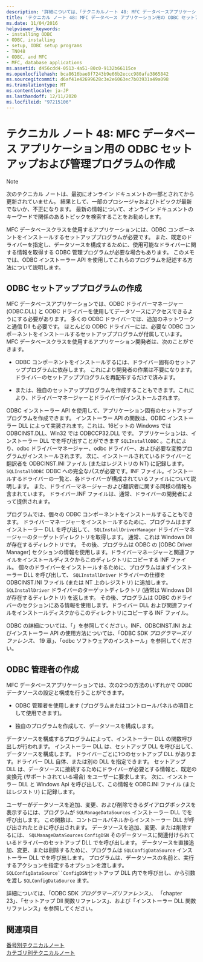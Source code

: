 ```yaml
---
description: '詳細については、「テクニカルノート 48: MFC データベースアプリケーション用の ODBC セットアップおよび管理プログラムの作成」を参照してください。'
title: 'テクニカル ノート 48: MFC データベース アプリケーション用の ODBC セットアップおよび管理プログラムの作成'
ms.date: 11/04/2016
helpviewer_keywords:
- installing ODBC
- ODBC, installing
- setup, ODBC setup programs
- TN048
- ODBC, and MFC
- MFC, database applications
ms.assetid: d456cdd4-0513-4a51-80c0-9132b66115ce
ms.openlocfilehash: bca8616bae8f7243b9e66b2eccc980afa3865842
ms.sourcegitcommit: d6af41e42699628c3e2e6063ec7b03931a49a098
ms.translationtype: MT
ms.contentlocale: ja-JP
ms.lasthandoff: 12/11/2020
ms.locfileid: "97215106"
---
```

# <a name="tn048-writing-odbc-setup-and-administration-programs-for-mfc-database-applications"></a>テクニカル ノート 48: MFC データベース アプリケーション用の ODBC セットアップおよび管理プログラムの作成

> [!NOTE]
> 次のテクニカル ノートは、最初にオンライン ドキュメントの一部とされてから更新されていません。 結果として、一部のプロシージャおよびトピックが最新でないか、不正になります。 最新の情報について、オンライン ドキュメントのキーワードで関係のあるトピックを検索することをお勧めします。

MFC データベースクラスを使用するアプリケーションには、ODBC コンポーネントをインストールするセットアッププログラムが必要です。 また、既定のドライバーを指定し、データソースを構成するために、使用可能なドライバーに関する情報を取得する ODBC 管理プログラムが必要な場合もあります。 このメモでは、ODBC インストーラー API を使用してこれらのプログラムを記述する方法について説明します。

## <a name="writing-an-odbc-setup-program"></a><a name="_mfcnotes_writing_an_odbc_setup_program"></a> ODBC セットアッププログラムの作成

MFC データベースアプリケーションでは、ODBC ドライバーマネージャー (ODBC.DLL) と ODBC ドライバーを使用してデータソースにアクセスできるようにする必要があります。 多くの ODBC ドライバーでは、追加のネットワークと通信 Dll も必要です。 ほとんどの ODBC ドライバーには、必要な ODBC コンポーネントをインストールするセットアッププログラムが付属しています。 MFC データベースクラスを使用するアプリケーション開発者は、次のことができます。

- ODBC コンポーネントをインストールするには、ドライバー固有のセットアッププログラムに依存します。 これにより開発者の作業は不要になります。ドライバーのセットアッププログラムを再配布するだけで済みます。

- または、独自のセットアッププログラムを作成することもできます。これにより、ドライバーマネージャーとドライバーがインストールされます。

ODBC インストーラー API を使用して、アプリケーション固有のセットアッププログラムを作成できます。 インストーラー API の関数は、ODBC インストーラー DLL によって実装されます。これは、16ビットの Windows では ODBCINST.DLL、Win32 では ODBCCP32.DLL です。 アプリケーションは、インストーラー DLL でを呼び出すことができます `SQLInstallODBC` 。これにより、odbc ドライバーマネージャー、odbc ドライバー、および必要な変換プログラムがインストールされます。 次に、インストールされているドライバーと翻訳者を ODBCINST.INI ファイル (またはレジストリの NT) に記録します。 `SQLInstallODBC` ODBC への完全なパスが必要です。INF ファイル。インストールするドライバーの一覧と、各ドライバーが構成されているファイルについて説明します。 また、ドライバーマネージャーおよび翻訳者に関する同様の情報も含まれています。 ドライバー.INF ファイルは、通常、ドライバーの開発者によって提供されます。

プログラムでは、個々の ODBC コンポーネントをインストールすることもできます。 ドライバーマネージャーをインストールするために、プログラムはまずインストーラー DLL を呼び出して、 `SQLInstallDriverManager` ドライバーマネージャーのターゲットディレクトリを取得します。 通常、これは Windows Dll が存在するディレクトリです。 その後、プログラムは ODBC の [ODBC Driver Manager] セクションの情報を使用します。ドライバーマネージャーと関連ファイルをインストールディスクからこのディレクトリにコピーする INF ファイル。 個々のドライバーをインストールするために、プログラムはまずインストーラー DLL を呼び出して、 `SQLInstallDriver` ドライバーの仕様を ODBCINST.INI ファイル (または NT 上のレジストリ) に追加します。 `SQLInstallDriver` ドライバーのターゲットディレクトリ (通常は Windows Dll が存在するディレクトリ) を返します。 その後、プログラムは ODBC のドライバーのセクションにある情報を使用します。ドライバー DLL および関連ファイルをインストールディスクからこのディレクトリにコピーする INF ファイル。

ODBC の詳細については、「」を参照してください。INF、ODBCINST.INI およびインストーラー API の使用方法については、「ODBC SDK *プログラマーズリファレンス、* 19 章」、「odbc ソフトウェアのインストール」を参照してください。

## <a name="writing-an-odbc-administrator"></a><a name="_mfcnotes_writing_an_odbc_administrator"></a> ODBC 管理者の作成

MFC データベースアプリケーションでは、次の2つの方法のいずれかで ODBC データソースの設定と構成を行うことができます。

- ODBC 管理者を使用します (プログラムまたはコントロールパネルの項目として使用できます)。

- 独自のプログラムを作成して、データソースを構成します。

データソースを構成するプログラムによって、インストーラー DLL の関数呼び出しが行われます。 インストーラー DLL は、セットアップ DLL を呼び出して、データソースを構成します。 ドライバーごとに1つのセットアップ DLL があります。ドライバー DLL 自体、または別の DLL を指定できます。 セットアップ DLL は、データソースに接続するためにドライバーが必要とする情報と、既定の変換元 (サポートされている場合) をユーザーに要求します。 次に、インストーラー DLL と Windows Api を呼び出して、この情報を ODBC.INI ファイル (またはレジストリ) に記録します。

ユーザーがデータソースを追加、変更、および削除できるダイアログボックスを表示するには、プログラムが `SQLManageDataSources` インストーラー DLL でを呼び出します。 この関数は、コントロールパネルからインストーラー DLL が呼び出されたときに呼び出されます。 データソースを追加、変更、または削除するには、 `SQLManageDataSources` `ConfigDSN` そのデータソースに関連付けられているドライバーのセットアップ DLL でを呼び出します。 データソースを直接追加、変更、または削除するために、プログラムは `SQLConfigDataSource` インストーラー DLL でを呼び出します。 プログラムは、データソースの名前と、実行するアクションを指定するオプションを渡します。 `SQLConfigDataSource``ConfigDSN`セットアップ DLL 内でを呼び出し、から引数を渡し `SQLConfigDataSource` ます。

詳細については、「ODBC SDK *プログラマーズリファレンス」、* 「chapter 23」、「セットアップ Dll 関数リファレンス」、および「インストーラー DLL 関数リファレンス」を参照してください。

## <a name="see-also"></a>関連項目

[番号別テクニカルノート](../mfc/technical-notes-by-number.md)<br/>
[カテゴリ別テクニカルノート](../mfc/technical-notes-by-category.md)
